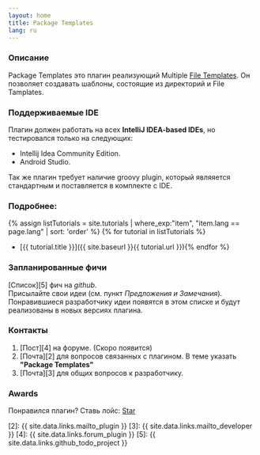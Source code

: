 ```yaml
---
layout: home
title: Package Templates
lang: ru
---
```


### Описание
Package Templates это плагин реализующий Multiple [File Templates][1]. Он позволяет создавать шаблоны, состоящие из директорий и File Tamplates.

### Поддерживаемые IDE
Плагин должен работать на всех **IntelliJ IDEA-based IDEs**, но тестировался только на следующих:

* Intellij Idea Community Edition.
* Android Studio.

Так же плагин требует наличие groovy plugin, который являяется стандартным и поставляется в комплекте с IDE.

### Подробнее:
{% assign listTutorials = site.tutorials | where_exp:"item", "item.lang == page.lang" | sort: 'order' %}
{% for tutorial in listTutorials %}
* [{{ tutorial.title }}]({{ site.baseurl }}{{ tutorial.url }}){% endfor %}

### Запланированные фичи
[Список][5] фич на *github*.<br>
Присылайте свои идеи (см. пункт *Предложения и Замечания*). Понравившиеся разработчику идеи появятся в этом списке и будут реализованы в новых версиях плагина.

### Контакты

1. [Пост][4] на форуме. (Скоро появится)
2. [Почта][2] для вопросов связанных с плагином. В теме указать **"Package Templates"**
3. [Почта][3] для общих вопросов к разработчику.

### Awards
Понравился плагин? Ставь лойс: <a class="github-button" href="https://github.com/CeH9/PackageTemplates" data-icon="octicon-star" data-count-href="/CeH9/PackageTemplates/stargazers" data-count-api="/repos/CeH9/PackageTemplates#stargazers_count" data-count-aria-label="# stargazers on GitHub" aria-label="Star CeH9/PackageTemplates on GitHub">Star</a>

[1]: https://www.jetbrains.com/help/idea/2016.2/file-and-code-templates.html
[2]: {{ site.data.links.mailto_plugin }}
[3]: {{ site.data.links.mailto_developer }}
[4]: {{ site.data.links.forum_plugin }}
[5]: {{ site.data.links.github_todo_project }}